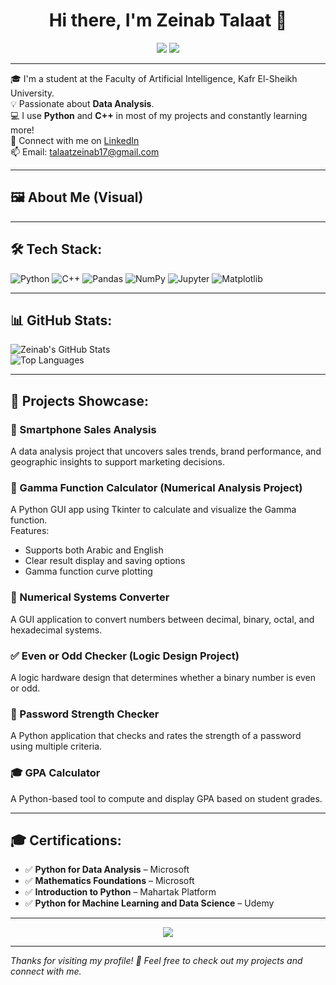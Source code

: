 <h1 align="center">Hi there, I'm Zeinab Talaat 👋</h1>

<p align="center">
  <img src="https://img.shields.io/badge/AI%20Student-Kafr%20El%20Sheikh%20University-blue?style=for-the-badge" />
  <img src="https://img.shields.io/badge/Data%20Analysis-📊-green?style=for-the-badge" />
</p>

---

🎓 I'm a student at the Faculty of Artificial Intelligence, Kafr El-Sheikh University.  
💡 Passionate about **Data Analysis**.  
💻 I use **Python** and **C++** in most of my projects and constantly learning more!  
🔗 Connect with me on [LinkedIn](https://www.linkedin.com/in/zeinab-samaha-8887b332a)  
📫 Email: talaatzeinab17@gmail.com 

---

## 🖼️ About Me (Visual)

---

## 🛠️ Tech Stack:

![Python](https://img.shields.io/badge/Python-3670A0?style=for-the-badge&logo=python&logoColor=ffdd54)
![C++](https://img.shields.io/badge/C++-00599C?style=for-the-badge&logo=c%2B%2B&logoColor=white)
![Pandas](https://img.shields.io/badge/Pandas-150458?style=for-the-badge&logo=pandas&logoColor=white)
![NumPy](https://img.shields.io/badge/Numpy-013243?style=for-the-badge&logo=numpy&logoColor=white)
![Jupyter](https://img.shields.io/badge/Jupyter-F37626?style=for-the-badge&logo=jupyter&logoColor=white)
![Matplotlib](https://img.shields.io/badge/Matplotlib-2066A0?style=for-the-badge&logo=matplotlib&logoColor=white)

---

## 📊 GitHub Stats:

![Zeinab's GitHub Stats](https://github-readme-stats.vercel.app/api?username=ZeinabTalaat&show_icons=true&theme=radical)  
![Top Languages](https://github-readme-stats.vercel.app/api/top-langs/?username=ZeinabTalaat&layout=compact&theme=radical)

---

## 🚀 Projects Showcase:

### 📱 Smartphone Sales Analysis  
A data analysis project that uncovers sales trends, brand performance, and geographic insights to support marketing decisions.

### 🔢 Gamma Function Calculator (Numerical Analysis Project)  
A Python GUI app using Tkinter to calculate and visualize the Gamma function.  
Features:
- Supports both Arabic and English  
- Clear result display and saving options  
- Gamma function curve plotting  

### 🔣 Numerical Systems Converter  
A GUI application to convert numbers between decimal, binary, octal, and hexadecimal systems.

### ✅ Even or Odd Checker (Logic Design Project)  
A logic hardware design that determines whether a binary number is even or odd.

### 🔐 Password Strength Checker  
A Python application that checks and rates the strength of a password using multiple criteria.

### 🎓 GPA Calculator  
A Python-based tool to compute and display GPA based on student grades.

---

## 🎓 Certifications:

- ✅ **Python for Data Analysis** – Microsoft  
- ✅ **Mathematics Foundations** – Microsoft  
- ✅ **Introduction to Python** – Mahartak Platform  
- ✅ **Python for Machine Learning and Data Science** – Udemy

---

<p align="center">
  <img src="https://capsule-render.vercel.app/api?type=waving&color=gradient&height=120&section=footer"/>
</p>

---

*Thanks for visiting my profile! 💙 Feel free to check out my projects and connect with me.*

